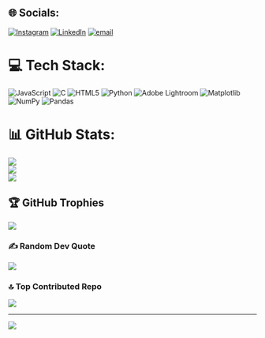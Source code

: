 
## 🌐 Socials:
[![Instagram](https://img.shields.io/badge/Instagram-%23E4405F.svg?logo=Instagram&logoColor=white)](https://instagram.com/sambitpxl) [![LinkedIn](https://img.shields.io/badge/LinkedIn-%230077B5.svg?logo=linkedin&logoColor=white)](https://linkedin.com/in/sambit-pal-531306293) [![email](https://img.shields.io/badge/Email-D14836?logo=gmail&logoColor=white)](mailto:palsambit52@gmail.com) 

# 💻 Tech Stack:
![JavaScript](https://img.shields.io/badge/javascript-%23323330.svg?style=flat-square&logo=javascript&logoColor=%23F7DF1E) ![C](https://img.shields.io/badge/c-%2300599C.svg?style=flat-square&logo=c&logoColor=white) ![HTML5](https://img.shields.io/badge/html5-%23E34F26.svg?style=flat-square&logo=html5&logoColor=white) ![Python](https://img.shields.io/badge/python-3670A0?style=flat-square&logo=python&logoColor=ffdd54) ![Adobe Lightroom](https://img.shields.io/badge/Adobe%20Lightroom-31A8FF.svg?style=flat-square&logo=Adobe%20Lightroom&logoColor=white) ![Matplotlib](https://img.shields.io/badge/Matplotlib-%23ffffff.svg?style=flat-square&logo=Matplotlib&logoColor=black) ![NumPy](https://img.shields.io/badge/numpy-%23013243.svg?style=flat-square&logo=numpy&logoColor=white) ![Pandas](https://img.shields.io/badge/pandas-%23150458.svg?style=flat-square&logo=pandas&logoColor=white)
# 📊 GitHub Stats:
![](https://github-readme-stats.vercel.app/api?username=GeekySambit&theme=dark&hide_border=false&include_all_commits=false&count_private=false)<br/>
![](https://nirzak-streak-stats.vercel.app/?user=GeekySambit&theme=dark&hide_border=false)<br/>
![](https://github-readme-stats.vercel.app/api/top-langs/?username=GeekySambit&theme=dark&hide_border=false&include_all_commits=false&count_private=false&layout=compact)

## 🏆 GitHub Trophies
![](https://github-profile-trophy.vercel.app/?username=GeekySambit&theme=radical&no-frame=false&no-bg=true&margin-w=4)

### ✍️ Random Dev Quote
![](https://quotes-github-readme.vercel.app/api?type=horizontal&theme=radical)

### 🔝 Top Contributed Repo
![](https://github-contributor-stats.vercel.app/api?username=GeekySambit&limit=5&theme=dark&combine_all_yearly_contributions=true)

---
[![](https://visitcount.itsvg.in/api?id=GeekySambit&icon=0&color=0)](https://visitcount.itsvg.in)

<!-- Proudly created with GPRM ( https://gprm.itsvg.in ) -->
